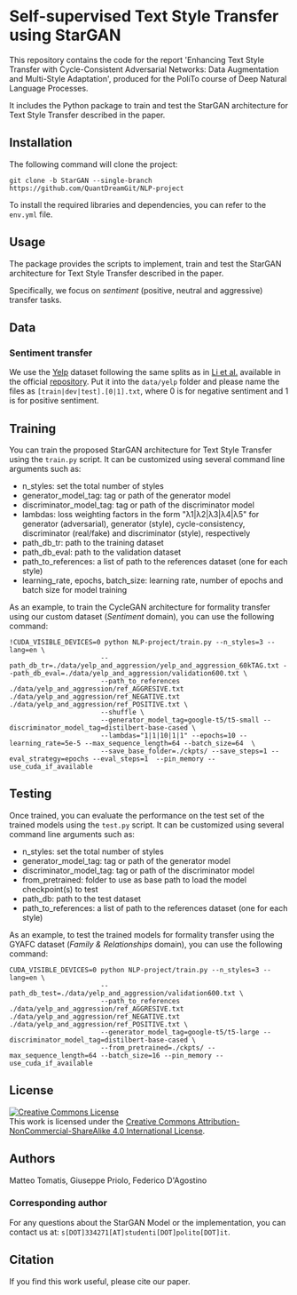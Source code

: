 # Self-supervised Text Style Transfer using StarGAN
This repository contains the code for the report 'Enhancing Text Style Transfer with Cycle-Consistent Adversarial Networks: Data Augmentation and Multi-Style Adaptation', produced for the PoliTo course of Deep Natural Language Processes.

It includes the Python package to train and test the StarGAN architecture for Text Style Transfer described in the paper.

## Installation
The following command will clone the project:
```
git clone -b StarGAN --single-branch https://github.com/QuantDreamGit/NLP-project
```

To install the required libraries and dependencies, you can refer to the `env.yml` file.

## Usage
The package provides the scripts to implement, train and test the StarGAN architecture for Text Style Transfer described in the paper.

Specifically, we focus on *sentiment* (positive, neutral and aggressive) transfer tasks.

## Data

### Sentiment transfer
We use the [Yelp](https://papers.nips.cc/paper_files/paper/2017/hash/2d2c8394e31101a261abf1784302bf75-Abstract.html) dataset following the same splits as in [Li et al.](https://aclanthology.org/N18-1169/) available in the official [repository](https://github.com/lijuncen/Sentiment-and-Style-Transfer). Put it into the `data/yelp` folder and please name the files as `[train|dev|test].[0|1].txt`, where 0 is for negative sentiment and 1 is for positive sentiment.

## Training
You can train the proposed StarGAN architecture for Text Style Transfer using the `train.py` script. It can be customized using several command line arguments such as:
- n_styles: set the total number of styles
- generator_model_tag: tag or path of the generator model
- discriminator_model_tag: tag or path of the discriminator model
- lambdas: loss weighting factors in the form "λ1|λ2|λ3|λ4|λ5" for generator (adversarial), generator (style), cycle-consistency, discriminator (real/fake) and discriminator (style), respectively
- path_db_tr: path to the training dataset 
- path_db_eval: path to the validation dataset
- path_to_references: a list of path to the references dataset (one for each style)
- learning_rate, epochs, batch_size: learning rate, number of epochs and batch size for model training

As an example, to train the CycleGAN architecture for formality transfer using our custom dataset (*Sentiment* domain), you can use the following command:
```
!CUDA_VISIBLE_DEVICES=0 python NLP-project/train.py --n_styles=3 --lang=en \
                       --path_db_tr=./data/yelp_and_aggression/yelp_and_aggression_60kTAG.txt --path_db_eval=./data/yelp_and_aggression/validation600.txt \
                       --path_to_references ./data/yelp_and_aggression/ref_AGGRESIVE.txt ./data/yelp_and_aggression/ref_NEGATIVE.txt ./data/yelp_and_aggression/ref_POSITIVE.txt \
                       --shuffle \
                       --generator_model_tag=google-t5/t5-small --discriminator_model_tag=distilbert-base-cased \
                       --lambdas="1|1|10|1|1" --epochs=10 --learning_rate=5e-5 --max_sequence_length=64 --batch_size=64  \
                       --save_base_folder=./ckpts/ --save_steps=1 --eval_strategy=epochs --eval_steps=1  --pin_memory --use_cuda_if_available 
```

## Testing
Once trained, you can evaluate the performance on the test set of the trained models using the `test.py` script. It can be customized using several command line arguments such as:
- n_styles: set the total number of styles
- generator_model_tag: tag or path of the generator model
- discriminator_model_tag: tag or path of the discriminator model
- from_pretrained: folder to use as base path to load the model checkpoint(s) to test
- path_db: path to the test dataset
- path_to_references: a list of path to the references dataset (one for each style)

As an example, to test the trained models for formality transfer using the GYAFC dataset (*Family & Relationships* domain), you can use the following command:
```
CUDA_VISIBLE_DEVICES=0 python NLP-project/train.py --n_styles=3 --lang=en \
                       --path_db_test=./data/yelp_and_aggression/validation600.txt \
                       --path_to_references ./data/yelp_and_aggression/ref_AGGRESIVE.txt ./data/yelp_and_aggression/ref_NEGATIVE.txt ./data/yelp_and_aggression/ref_POSITIVE.txt \
                       --generator_model_tag=google-t5/t5-large --discriminator_model_tag=distilbert-base-cased \
                       --from_pretrained=./ckpts/ --max_sequence_length=64 --batch_size=16 --pin_memory --use_cuda_if_available 
```

## License

<a rel="license" href="http://creativecommons.org/licenses/by-nc-sa/4.0/"><img alt="Creative Commons License" style="border-width:0" src="https://i.creativecommons.org/l/by-nc-sa/4.0/88x31.png" /></a><br />This work is licensed under the <a rel="license" href="http://creativecommons.org/licenses/by-nc-sa/4.0/">Creative Commons Attribution-NonCommercial-ShareAlike 4.0 International License</a>.

## Authors
Matteo Tomatis, Giuseppe Priolo, Federico D'Agostino

### Corresponding author
For any questions about the StarGAN Model or the implementation, you can contact us at: `s[DOT]334271[AT]studenti[DOT]polito[DOT]it`.

## Citation
If you find this work useful, please cite our paper.
